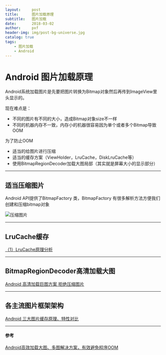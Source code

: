 ```yaml
---
layout:     post
title:      图片加载原理
subtitle:   图片加载
date:       2018-03-02
author:     pxf
header-img: img/post-bg-universe.jpg
catalog: true
tags:
    - 图片加载
    - Android
---
```

Android 图片加载原理
===


Android系统加载图片是先要把图片转换为Bitmap对象然后再传到ImageView里头显示的。

现在难点是：

*   不同的图片有不同的大小，造成Bitmap对象size不一样
*   不同的机器内存不一致，内存小的机器很容易因为单个或者多个Bitmap导致OOM

为了防止OOM

*   适当的给图片进行压缩
*   适当的缓存方案（ViewHolder，LruCache，DiskLruCache等）
*   使用BitmapRegionDecoder加载大图局部（其实就是屏幕大小的显示部分）

* * *

## 适当压缩图片

Android API提供了BitmapFactory 类，BitmapFactory 有很多解析方法方便我们创建和压缩bitmap对象

![压缩图片](http://ou21vt4uz.bkt.clouddn.com/interview/image_loading/compress_img.png)

* * *

## LruCache缓存

[（1）LruCache原理分析](https://www.jianshu.com/p/e07fca15271a)

* * *

## BitmapRegionDecoder高清加载大图

[Android 高清加载巨图方案 拒绝压缩图片](https://link.jianshu.com?t=%5Bhttp://blog.csdn.net/lmj623565791/article/details/49300989%5D(http://blog.csdn.net/lmj623565791/article/details/49300989))

* * *

## 各主流图片框架架构

[Android 三大图片缓存原理、特性对比](https://link.jianshu.com?t=http://b.codekk.com/detail/Trinea/Android%20%E4%B8%89%E5%A4%A7%E5%9B%BE%E7%89%87%E7%BC%93%E5%AD%98%E5%8E%9F%E7%90%86%E3%80%81%E7%89%B9%E6%80%A7%E5%AF%B9%E6%AF%94)

* * *

#### 参考

[Android高效加载大图、多图解决方案，有效避免程序OOM](https://link.jianshu.com?t=http://blog.csdn.net/guolin_blog/article/details/9316683)
